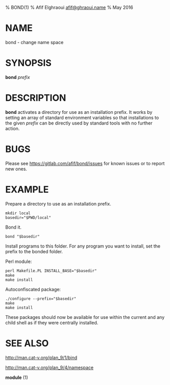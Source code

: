 % BOND(1)
% Afif Elghraoui <afif@ghraoui.name>
% May 2016

# NAME

bond - change name space

# SYNOPSIS

**bond** *prefix*

# DESCRIPTION

**bond** activates a directory for use as an installation prefix.
It works by setting an array of standard environment variables so that installations to the given *prefix* can be directly used by standard tools with no further action.

# BUGS

Please see <https://gitlab.com/afif/bond/issues> for known issues or to report new ones.

# EXAMPLE

Prepare a directory to use as an installation prefix.

	mkdir local
	basedir="$PWD/local"

Bond it.

	bond "$basedir"

Install programs to this folder.
For any program you want to install, set the prefix to the bonded folder.

Perl module:

	perl Makefile.PL INSTALL_BASE="$basedir"
	make
	make install

Autoconfiscated package:

	./configure --prefix="$basedir"
	make
	make install

These packages should now be available for use within the current and any child shell as if they were centrally installed.

# SEE ALSO

http://man.cat-v.org/plan_9/1/bind

http://man.cat-v.org/plan_9/4/namespace

**module** (1)
